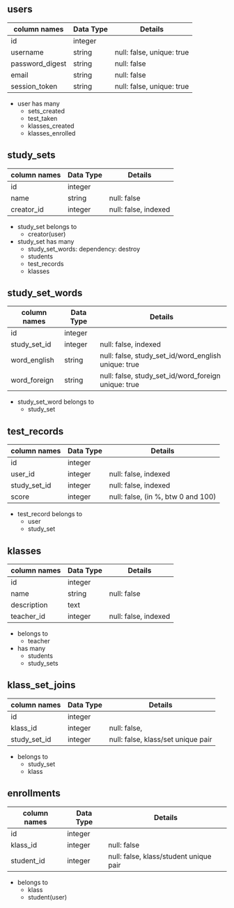 ## users
column names    | Data Type | Details
----------------|-----------|---------------------
id              | integer   |    
username        | string    | null: false, unique: true  
password_digest | string    | null: false
email           | string    | null: false
session_token   | string    | null: false, unique: true

- user has many
  - sets_created
  - test_taken
  - klasses_created
  - klasses_enrolled

## study_sets
column names    | Data Type | Details
----------------|-----------|---------------------
id              | integer   |    
name            | string    | null: false
creator_id      | integer   | null: false, indexed

- study_set belongs to
  - creator(user)
- study_set has many
  - study_set_words: dependency: destroy
  - students
  - test_records
  - klasses

## study_set_words
column names    | Data Type | Details
----------------|-----------|---------------------
id              | integer   |   
study_set_id    | integer   | null: false, indexed
word_english    | string    | null: false, study_set_id/word_english unique: true
word_foreign    | string    | null: false, study_set_id/word_foreign unique: true

- study_set_word belongs to
  - study_set

## test_records
column names    | Data Type | Details
----------------|-----------|---------------------
id              | integer   |
user_id         | integer   | null: false, indexed
study_set_id    | integer   | null: false, indexed
score           | integer   | null: false, (in %, btw 0 and 100)

- test_record belongs to
  - user
  - study_set

## klasses
column names    | Data Type | Details
----------------|-----------|---------------------
id              | integer   |
name            | string    | null: false
description     | text      |
teacher_id      | integer   | null: false, indexed

- belongs to
  - teacher
- has many
  - students
  - study_sets

## klass_set_joins
column names    | Data Type | Details
----------------|-----------|---------------------
id              | integer   |
klass_id        | integer   | null: false,
study_set_id    | integer   | null: false, klass/set unique pair

- belongs to
  - study_set
  - klass

## enrollments
column names    | Data Type | Details
----------------|-----------|---------------------
id              | integer   |
klass_id        | integer   | null: false
student_id      | integer   | null: false, klass/student unique pair

- belongs to
  - klass
  - student(user)
